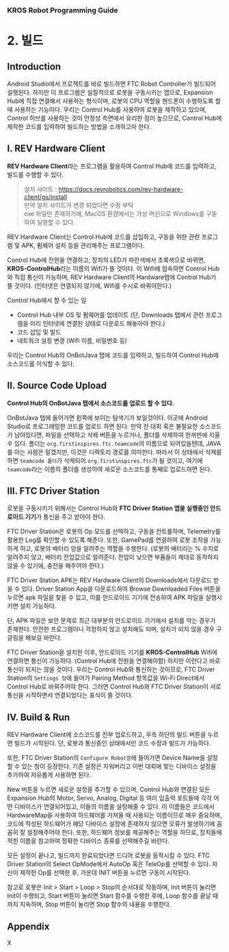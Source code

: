 ### KROS Robot Programming Guide
# 2. 빌드

## Introduction

Android Studio에서 프로젝트를 바로 빌드하면 FTC Robot Controller가 빌드되어 실행된다. 하지만 이 프로그램은 실질적으로 로봇을 구동시키는 앱으로, 
Expansion Hub에 직접 연결해서 사용하는 형식이며, 로봇의 CPU 역할을 핸드폰이 수행하도록 할 때 사용하는 기능이다.
우리는 Control Hub를 사용하여 로봇을 제작하고 있으며, Control 허브를 사용하는 것이 안정성 측면에서 유리한 점이 높으므로, Control Hub에 제작한 코드를 입력하여 빌드하는 방법을 소개하고자 한다.

## I. REV Hardware Client

**REV Hardware Client**라는 프로그램을 활용하여 Control Hub에 코드를 입력하고, 빌드를 수행할 수 있다.
> 설치 사이트 : https://docs.revrobotics.com/rev-hardware-client/gs/install    
> 만약 설치 사이트가 변경 되었다면 수정 부탁      
> exe 파일만 존재하기에, MacOS 환경에서는 가상 머신으로 Windows를 구동하여 실행할 수 있다.    

REV Hardware Client는 Control Hub에 코드를 삽입하고, 구동을 위한 관련 프로그램 및 APK, 펌웨어 설치 등을 관리해주는 프로그램이다.

Control Hub에 전원을 연결하고, 장치의 LED가 파란색에서 초록색으로 바뀌면, **KROS-ControlHub**라는 이름의 Wifi가 뜰 것이다.
이 Wifi에 접속하면 Control Hub와 직접 통신이 가능하며, REV Hardware Client의 Hardware탭에 Control Hub가 뜰 것이다. (인터넷은 연결되지 않기에, Wifi를 수시로 바꿔야한다.)

Control Hub에서 할 수 있는 일
* Control Hub 내부 OS 및 펌웨어를 업데이트 (단, Downloads 탭에서 관련 프로그램을 미리 인터넷에 연결된 상태로 다운로드 해놓아야 한다.)
* 코드 삽입 및 빌드
* 네트워크 설정 변경 (Wifi 이름, 비밀번호 등)

우리는 Control Hub의 OnBotJava 탭에 코드를 입력하고, 빌드하여 Control Hub에 소스코드를 이식할 수 있다.

## II. Source Code Upload

**Control Hub의 OnBotJava 탭에서 소스코드를 업로드 할 수 있다.**

OnBotJava 탭에 들어가면 왼쪽에 보이는 탐색기가 보일것이다. 이곳에 Android Studio로 프로그래밍한 코드를 업로드 하면 된다.
만약 전 대회 혹은 불필요한 소스코드가 남아있다면, 파일을 선택하고 삭제 버튼을 누르거나, 폴더를 삭제하여 한꺼번에 지울 수 있다.
폴더는 `org.firstinspires.ftc.teamcode`의 이름으로 되어있을텐데, JAVA를 아는 사람은 알겠지만, 이것은 디렉토리 경로를 의미한다.
따라서 이 상태에서 삭제를 하면 `teamcode 폴더`가 삭제되어 `org.firstinspires.ftc`가 될 것이고, 여기에 `teamcode`라는 이름의 폴더를 생성하여 새로운 소스코드를 통째로 업로드하면 된다.

## III. FTC Driver Station

로봇을 구동시키기 위해서는 Control Hub와 **FTC Driver Station 앱을 실행중인 안드로이드 기기**가 통신을 주고 받아야 한다.

FTC Driver Station은 로봇의 Op 모드를 선택하고, 구동을 컨트롤하며, Telemetry를 활용한 Log를 확인할 수 있도록 해준다.
또한, GamePad를 연결하여 로봇 조작을 가능하게 하고, 로봇의 배터리 양을 알려주는 역할을 수행한다. 
(로봇의 배터리는 % 수치로 알려주지 않고, 배터리 전압값으로 알려준다. 전압이 낮으면 부품들이 제대로 동작하지 않을 수 있기에, 충전을 해주어야 한다.)

FTC Driver Station APK는 REV Hardware Client의 Downloads에서 다운로드 받을 수 있다.
Driver Station App을 다운로드하여 Browse Downloaded Files 버튼을 누르면 apk 파일을 찾을 수 있고, 이를 안드로이드 기기에 전송하여 APK 파일을 실행시키면 설치 가능하다.

단, APK 파일은 보안 문제로 최근 대부분의 안드로이드 기기에서 설치를 막는 경우가 존재한다. 안전한 프로그램이니 걱정하지 않고 설치해도 되며, 설치가 되지 않을 경우 구글링을 해보길 바란다.

FTC Driver Station을 설치한 이후, 안드로이드 기기를 **KROS-ControlHub** Wifi에 연결하면 통신이 가능하다. (Control Hub에 전원을 연결해야함)
하지만 이런다고 바로 통신이 되지는 않을 것이다. 우리는 Control Hub와 통신하는 것이므로, FTC Driver Station의 `Settings 창`에 들어가 Pairing Method 항목값을 Wi-Fi Direct에서 Control Hub로 바꿔주어야 한다.
그러면 Control Hub와 FTC Driver Station이 서로 통신을 시작하면서 연결되었다는 표식이 뜰 것이다.

## IV. Build & Run

REV Hardware Client에 소스코드를 전부 업로드하고, 우측 하단의 빌드 버튼을 누르면 빌드가 시작된다. 단, 로봇과 통신중인 상태에서만 코드 수정과 빌드가 가능하다. 

또한, FTC Driver Station의 `Configure Robot창`에 들어가면 Device Name을 설정할 수 있는 창이 등장한다. 기존 설정은 지워버리고 이번 대회에 맞는 디바이스 설정을 추가하여 자유롭게 사용하면 된다.

New 버튼을 누르면 새로운 설정을 추가할 수 있으며, Control Hub와 연결된 모든 Expansion Hub의 Motor, Servo, Analog, Digital 등 여러 입출력 포트들에 각각 어떤 디바이스가 연결되어있고, 이들의 이름을 설정해줄 수 있다.
이 이름들은 코드에서 HardwareMap을 사용하여 하드웨어를 가져올 때 사용되는 이름이므로 매우 중요하며, 코드에 작성된 하드웨어가 해당 디바이스 설정에 존재하지 않으면 오류가 발생하기에 꼼꼼히 잘 설정해주어야 한다.
또한, 하드웨어 정보를 제공해주는 역할을 하므로, 장치들에 적힌 이름을 참고하여 정확한 디바이스 종류를 선택해주길 바란다.

모든 설정이 끝나고, 빌드까지 완료되었다면 드디어 로봇을 동작시킬 수 있다. FTC Driver Station의 Select OpMode에서 AutoOp 혹은 TeleOp를 선택할 수 있다. 자신이 제작한 Op를 선택한 후, 가운데 INIT 버튼을 누르면 구동이 시작된다.

참고로 로봇은 Init > Start > Loop > Stop의 순서대로 작동하며, Init 버튼이 눌리면 Init이 수행되고, Start 버튼이 눌리면 Start 함수를 수행한 후에, Loop 함수를 끝날 때 까지 지속하며, Stop 버튼이 눌리면 Stop 함수의 내용을 수행한다.


## Appendix
X
